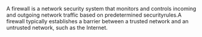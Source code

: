 A firewall is a network security system that monitors and controls incoming and outgoing network traffic based on predetermined securityrules.A firewall typically establishes a barrier between a trusted network and an untrusted network, such as the Internet.
